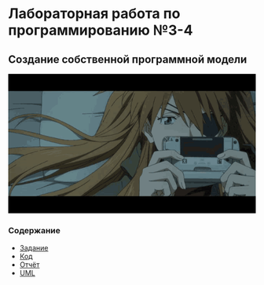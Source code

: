 <h1>Лабораторная работа по программированию №3-4</h1>
<h2>Создание собственной программной модели</h2>
<div align="center">
  <img alt="lab3-4" src="https://github.com/ldpst/itmo/blob/main/.data/aska-playnig-evangelion.gif" style="width:600; height:auto;"></img>
</div>
<h3>Содержание</h3>
<ul>
  <li><a href="https://github.com/ldpst/itmo/tree/main/sem-1-2_prog/labs/lab3-4/tasks">Задание</a></li>
  <li><a href="https://github.com/ldpst/itmo/tree/main/sem-1-2_prog/labs/lab3-4/src">Код</a></li>
  <li><a href="https://github.com/ldpst/itmo/tree/main/sem-1-2_prog/labs/lab3-4/report">Отчёт</a></li>
  <li><a href="https://github.com/ldpst/itmo/blob/main/sem-1-2_prog/labs/lab3-4/diagrams/UML_prog_lab3-4.png">UML</a></li></ul>
